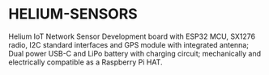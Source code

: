 # HELIUM-SENSORS

Helium IoT Network Sensor Development board with ESP32 MCU, SX1276 radio, I2C standard interfaces and GPS module with integrated antenna; Dual power USB-C and LiPo battery with charging circuit; mechanically and electrically compatible as a Raspberry Pi HAT. 
